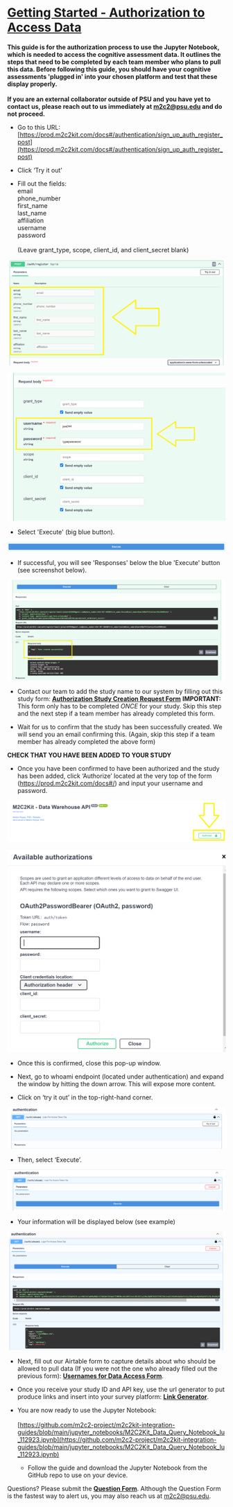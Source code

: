 # <span style="text-decoration:underline;">Getting Started - Authorization to Access Data</span>

#### This guide is for the authorization process to use the Jupyter Notebook, which is needed to access the cognitive assessment data. It outlines the steps that need to be completed by each team member who plans to pull this data. Before following this guide, you should have your cognitive assessments 'plugged in' into your chosen platform and test that these display properly. 

**If you are an external collaborator outside of PSU and you have yet to contact us, please reach out to us immediately at m2c2@psu.edu and do not proceed.**  

* Go to this URL: [https://prod.m2c2kit.com/docs#/authentication/sign_up_auth_register_post](https://prod.m2c2kit.com/docs#/authentication/sign_up_auth_register_post)  

* Click ‘Try it out’  

* Fill out the fields: <br>
   email <br>
   phone_number <br>
   first_name <br>
   last_name <br>
   affiliation <br>
   username <br>
   password <br> <br>
   (Leave grant_type, scope, client_id, and client_secret blank)


![Click ‘Try it out’](authorize_register1.png "Click ‘Try it out’")

![Click ‘Try it out’](authorize_register_userpass.png "Click 'Try it out'")

* Select 'Execute' (big blue button). 

![Select 'Execute' (big blue button).](authorize_register_button.png "Select 'Execute' (big blue button).")

* If successful, you will see 'Responses' below the blue 'Execute' button (see screenshot below). 

![If successful, you will see 'Responses' below the blue 'Execute' button (see screenshot below).](authorize_register_successful.png "If successful, you will see 'Responses' below the blue 'Execute' button (see screenshot below).")

* Contact our team to add the study name to our system by filling out this study form: **[Authorization Study Creation Request Form](https://airtable.com/app0JQhjqc5VNZMpZ/shrAqgkD5GD3hHOKI)**  **IMPORTANT:** This form only has to be completed *ONCE* for your study. Skip this step and the next step if a team member has already completed this form.

* Wait for us to confirm that the study has been successfully created. We will send you an email confirming this. (Again, skip this step if a team member has already completed the above form)

**CHECK THAT YOU HAVE BEEN ADDED TO YOUR STUDY**
* Once you have been confirmed to have been authorized and the study has been added, click ‘Authorize’ located at the very top of the form (https://prod.m2c2kit.com/docs#/) and input your username and password.  

![Once you have been confirmed to have been authorized and the study has been added, click ‘Authorize’ located at the very top of the form and input your username and password.](authorize_register2.png "Once you have been confirmed to have been authorized and the study has been added, click ‘Authorize’ located at the very top of the form and input your username and password.")

![Once you have been confirmed to have been authorized and the study has been added, click ‘Authorize’ located at the very top of the form and input your username and password.](authorize_register3.png "Once you have been confirmed to have been authorized and the study has been added, click ‘Authorize’ located at the very top of the form and input your username and password.")

* Once this is confirmed, close this pop-up window.  

* Next, go to whoami endpoint (located under authentication) and expand the window by hitting the down arrow. This will expose more content.
   
* Click on ‘try it out’ in the top-right-hand corner.



![Click on ‘try it out’ in the top-right-hand corner.](authorize_register4.png "Click on ‘try it out’ in the top-right-hand corner.")



* Then, select ‘Execute’. 




![Then, select ‘Execute’.](authorize_register5.png "Then, select ‘Execute’.")




* Your information will be displayed below (see example)


![Your information will be displayed below (see example)](authorize_register6.png "Your information will be displayed below (see example)")

* Next, fill out our Airtable form to capture details about who should be allowed to pull data (If you were not the one who already filled out the previous form): **[Usernames for Data Access Form](https://airtable.com/app0JQhjqc5VNZMpZ/shr2FrUEAeaZV7RzF)**.
* Once you receive your study ID and API key, use the url generator to put produce links and insert into your survey platform: [**Link Generator**](https://prod.m2c2kit.com/link-generator). 
* You are now ready to use the Jupyter Notebook:  \
 \
[https://github.com/m2c2-project/m2c2kit-integration-guides/blob/main/jupyter_notebooks/M2C2Kit_Data_Query_Notebook_lu_112923.ipynb](https://github.com/m2c2-project/m2c2kit-integration-guides/blob/main/jupyter_notebooks/M2C2Kit_Data_Query_Notebook_lu_112923.ipynb)  

    * Follow the guide and download the Jupyter Notebook from the GitHub repo to use on your device.  

Questions? Please submit the **[Question Form](https://airtable.com/app0JQhjqc5VNZMpZ/shrFeHYs7coh4FEni)**. Although the Question Form is the fastest way to alert us, you may also reach us at m2c2@psu.edu. 
